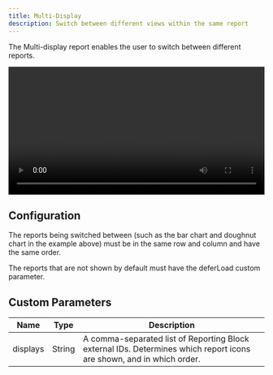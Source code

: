 ```yaml
---
title: Multi-Display
description: Switch between different views within the same report
---
```


The Multi-display report enables the user to switch between different reports.

<video width="100%" controls>
  <source src="/static/video/multi-display.mov" type="video/mp4">
</video>

## Configuration

The reports being switched between (such as the bar chart and doughnut chart in the example above) must be in the same row and column and have the same order.

The reports that are not shown by default must have the deferLoad custom parameter.

## Custom Parameters

| Name | Type | Description |
|------|------|-------------|
| displays | String | A comma-separated list of Reporting Block external IDs. Determines which report icons are shown, and in which order. |

